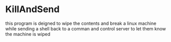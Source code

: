 # KillAndSend
this program is deigned to wipe the contents and break a linux machine while sending a shell back to a comman and control server to let them know the machine is wiped  
